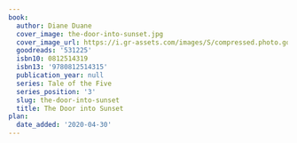 ```yaml
---
book:
  author: Diane Duane
  cover_image: the-door-into-sunset.jpg
  cover_image_url: https://i.gr-assets.com/images/S/compressed.photo.goodreads.com/books/1254906390l/531225.jpg
  goodreads: '531225'
  isbn10: 0812514319
  isbn13: '9780812514315'
  publication_year: null
  series: Tale of the Five
  series_position: '3'
  slug: the-door-into-sunset
  title: The Door into Sunset
plan:
  date_added: '2020-04-30'
---
```


